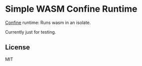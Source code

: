 # Simple WASM Confine Runtime

[Confine](https://github.com/confine-sandbox/confine) runtime: Runs wasm in an isolate.

Currently just for testing.

## License

MIT